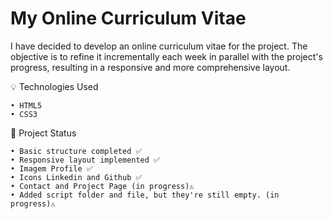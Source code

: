 
# My Online Curriculum Vitae

  I have decided to develop an online curriculum vitae for the project. The objective is to refine it incrementally each week in parallel with the project's progress, resulting in a responsive and more comprehensive layout.


💡 Technologies Used

    • HTML5
    • CSS3

📂 Project Status

    • Basic structure completed ✅
    • Responsive layout implemented ✅
    • Imagem Profile ✅
    • Icons Linkedin and Github ✅
    • Contact and Project Page (in progress)⚠️
    • Added script folder and file, but they're still empty. (in progress)⚠️





